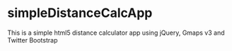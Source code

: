simpleDistanceCalcApp
=====================

This is a simple html5 distance calculator app using jQuery, Gmaps v3 and Twitter Bootstrap
